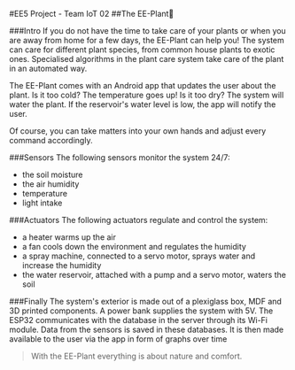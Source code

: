 #EE5 Project - Team IoT 02
##The EE-Plant🌱

###Intro
If you do not have the time to take care of your plants or when you are away from home for a few days, the EE-Plant can help you! The system can care for different plant species, from common house plants to exotic ones. Specialised algorithms in the plant care system take care of the plant in an automated way.

The EE-Plant comes with an Android app that updates the user about the plant. Is it too cold? The temperature goes up! Is it too dry? The system will water the plant. If the reservoir's water level is low, the app will notify the user.

Of course, you can take matters into your own hands and adjust every command accordingly.

###Sensors
The following sensors monitor the system 24/7:

- the soil moisture
- the air humidity
- temperature
- light intake

###Actuators
The following actuators regulate and control the system:

- a heater warms up the air
- a fan cools down the environment and regulates the humidity
- a spray machine, connected to a servo motor, sprays water and increase the humidity
- the water reservoir, attached with a pump and a servo motor, waters the soil

###Finally
The system's exterior is made out of a plexiglass box, MDF and 3D printed components. A power bank supplies the system with 5V. The ESP32 communicates with the database in the server through its Wi-Fi module. Data from the sensors is saved in these databases. It is then made available to the user via the app in form of graphs over time

> With the EE-Plant everything is about nature and comfort.
